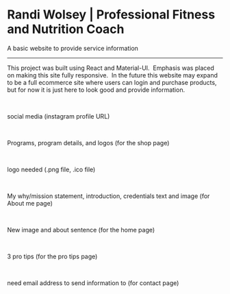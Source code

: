 <h1>Randi Wolsey | Professional Fitness and Nutrition Coach</h1>
<p>A basic website to provide service information</p>
<hr>
<p>This project was built using React and Material-UI. &nbsp;Emphasis was placed on making this site fully responsive. &nbsp;In the future this website may expand to be a full ecommerce site where users can login and purchase products, but for now it is just here to look good and provide information.</p>
<br>
<p>
social media (instagram profile URL)
</p><br>
<p>
Programs, program details, and logos (for the shop page)
</p><br>
<p>
logo needed (.png file, .ico file)
</p><br>
<p>
My why/mission statement, introduction, credentials text and image (for About me page)
</p><br>
<p>
New image and about sentence (for the home page)
</p><br>
<p>
3 pro tips (for the pro tips page)
</p><br>
<p>
need email address to send information to (for contact page)
</p><br>